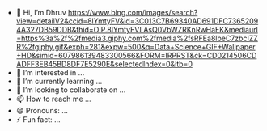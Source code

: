 - 👋 Hi, I’m Dhruv
  https://www.bing.com/images/search?view=detailV2&ccid=8lYmtyFV&id=3C013C7B69340AD691DFC73652094A327DB59DDB&thid=OIP.8lYmtyFVLAsQ0VbWZRKnRwHaEK&mediaurl=https%3a%2f%2fmedia3.giphy.com%2fmedia%2fsRFEa8lbeC7zbcIZZR%2fgiphy.gif&exph=281&expw=500&q=Data+Science+GIF+Wallpaper+HD&simid=607986139483300566&FORM=IRPRST&ck=CD0214506CDADFF3EB45BD8DF7E5290E&selectedIndex=0&itb=0
- 👀 I’m interested in ...
- 🌱 I’m currently learning ...
- 💞️ I’m looking to collaborate on ...
- 📫 How to reach me ...
- 😄 Pronouns: ...
- ⚡ Fun fact: ...

<!---
Dhruv19468/Dhruv19468 is a ✨ special ✨ repository because its `README.md` (this file) appears on your GitHub profile.
You can click the Preview link to take a look at your changes.
--->
